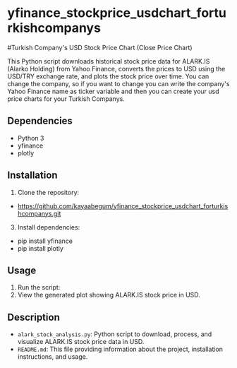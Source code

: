 # yfinance_stockprice_usdchart_forturkishcompanys

#Turkish Company's USD Stock Price Chart (Close Price Chart) 

This Python script downloads historical stock price data for ALARK.IS (Alarko Holding) from Yahoo Finance, converts the prices to USD using the USD/TRY exchange rate, and plots the stock price over time. You can change the company, so if you want to change you can write the company's Yahoo Finance name as ticker variable and then you can create your usd price charts for your Turkish Companys.

## Dependencies

- Python 3
- yfinance
- plotly

## Installation

1. Clone the repository:
- https://github.com/kayaabegum/yfinance_stockprice_usdchart_forturkishcompanys.git


3. Install dependencies:

- pip install yfinance
- pip install plotly


## Usage

1. Run the script:
2. View the generated plot showing ALARK.IS stock price in USD.

## Description

- `alark_stock_analysis.py`: Python script to download, process, and visualize ALARK.IS stock price data in USD.
- `README.md`: This file providing information about the project, installation instructions, and usage.


